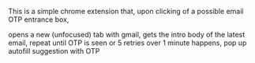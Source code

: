This is a simple chrome extension that, upon clicking of a possible email OTP entrance box,

opens a new (unfocused) tab with gmail, gets the intro body of the latest email, repeat until OTP is seen or 5 retries over 1 minute happens, pop up autofill suggestion with OTP